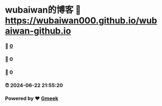 # wubaiwan的博客 :link: https://wubaiwan000.github.io/wubaiwan-github.io 
### :page_facing_up: [0](https://wubaiwan000.github.io/wubaiwan-github.io/tag.html) 
### :speech_balloon: 0 
### :hibiscus: 0 
### :alarm_clock: 2024-06-22 21:55:20 
### Powered by :heart: [Gmeek](https://github.com/Meekdai/Gmeek)
